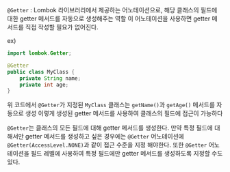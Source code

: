 `@Getter` :  Lombok 라이브러리에서 제공하는 어노테이션으로, 해당 클래스의 필드에 대한 getter 메서드를 자동으로 생성해주는 역할 이 어노테이션을 사용하면 getter 메서드를 직접 작성할 필요가 없어진다.

ex)
```java
import lombok.Getter; 

@Getter 
public class MyClass { 
	private String name; 
	private int age; 
}
```

위 코드에서 `@Getter`가 지정된 `MyClass` 클래스는 `getName()`과 `getAge()` 메서드를 자동으로 생성
이렇게 생성된 getter 메서드를 사용하여 클래스의 필드에 접근이 가능하다

`@Getter`는 클래스의 모든 필드에 대해 getter 메서드를 생성한다. 만약 특정 필드에 대해서만 getter 메서드를 생성하고 싶은 경우에는 `@Getter` 어노테이션에 `@Getter(AccessLevel.NONE)`과 같이 접근 수준을 지정 해야한다. 또한 `@Getter` 어노테이션을 필드 레벨에 사용하여 특정 필드에만 getter 메서드를 생성하도록 지정할 수도 있다.